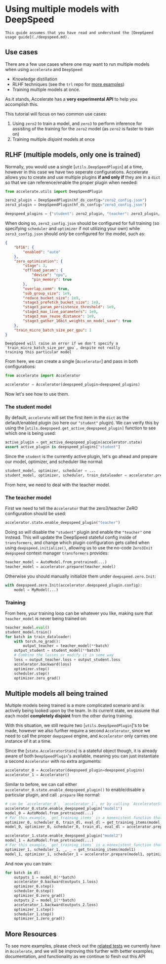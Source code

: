 <!--Copyright 2024 The HuggingFace Team. All rights reserved.

Licensed under the Apache License, Version 2.0 (the "License"); you may not use this file except in compliance with
the License. You may obtain a copy of the License at

http://www.apache.org/licenses/LICENSE-2.0

Unless required by applicable law or agreed to in writing, software distributed under the License is distributed on
an "AS IS" BASIS, WITHOUT WARRANTIES OR CONDITIONS OF ANY KIND, either express or implied. See the License for the
specific language governing permissions and limitations under the License.

⚠️ Note that this file is in Markdown but contains specific syntax for our doc-builder (similar to MDX) that may not be
rendered properly in your Markdown viewer.
-->

# Using multiple models with DeepSpeed

<Tip warning={true}>

    This guide assumes that you have read and understand the [DeepSpeed usage guide](./deepspeed.md).

</Tip>

## Use cases

There are a few use cases where one may want to run multiple models when using `accelerate` and `DeepSpeed`:

* Knowledge distillation
* RLHF techniques (see the `trl` repo for [more examples](https://github.com/huggingface/trl))
* Training multiple models at once.

As it stands, Accelerate has a **very experimental API** to help you accomplish this. 

This tutorial will focus on two common use cases:
1. Using `zero2` to train a model, and `zero3` to perform inference for assisting of the training for the `zero2` model (as `zero2` is faster to train on)
2. Training multiple *disjoint* models at once

## RLHF (multiple models, only one is trained)

Normally, you would use a single [`utils.DeepSpeedPlugin`] at a time, however in this case we have two seperate configurations. Accelerate allows you to create and use multiple plugins **if and only if** they are in a `dict` so that we can reference/enable the proper plugin when needed:

```python
from accelerate.utils import DeepSpeedPlugin

zero2_plugin = DeepSpeedPlugin(hf_ds_config="zero2_config.json")
zero3_plugin = DeepSpeedPlugin(hf_ds_config="zero3_config.json")

deepspeed_plugins = {"student": zero2_plugin, "teacher": zero3_plugin, }
```

When doing so,  `zero2_config.json` should be configured for full training (so specifying `scheduler` and `optimizer` if not utilizing your own) while `zero3_config.json` should *only* be configured for the model,
such as:

```json
{
    "bf16": {
        "enabled": "auto"
    },
    "zero_optimization": {
        "stage": 3,
        "offload_param": {
            "device": "cpu",
            "pin_memory": true
        },
        "overlap_comm": true,
        "sub_group_size": 1e9,
        "reduce_bucket_size": 1e9,
        "stage3_prefetch_bucket_size": 1e9,
        "stage3_param_persistence_threshold": 1e9,
        "stage3_max_live_parameters": 1e9,
        "stage3_max_reuse_distance": 1e9,
        "stage3_gather_16bit_weights_on_model_save": true
    },
    "train_micro_batch_size_per_gpu": 1
}
```

<Tip>

    DeepSpeed will raise an error if we don't specify a `train_micro_batch_size_per_gpu`, despite not really 
    training this particular model

</Tip>

From here, we can create a single [`Accelerator`] and pass in both configurations:

```python
from accelerate import Accelerator

accelerator = Accelerator(deepspeed_plugin=deepspeed_plugins)
```

Now let's see how to use them.

### The student model

By default, `accelerate` will set the first item in the `dict` as the default/enabled plugin (so here our `"student"` plugin). We can verify this by using the [`utils.deepspeed.get_active_deepspeed_plugin]` function to see which one is being used:

```python
active_plugin = get_active_deepspeed_plugin(accelerator.state)
assert active_plugin is deepspeed_plugins["student"]
```

Since the `student` is the currently active plugin, let's go ahead and prepare our model, optimizer, and scheduler like normal:

```python
student_model, optimizer, scheduler = ...
student_model, optimizer, scheduler, train_dataloader = accelerator.prepare(student_model, optimizer, scheduler, train_dataloader)
```

From here, we need to deal with the teacher model.

### The teacher model

First we need to tell the `Accelerator` that the zero3/teacher ZeRO configuration should be used:

```python
accelerator.state.enable_deepspeed_plugin("teacher")
```

Doing so will disable the `"student"` plugin and enable the `"teacher"` one instead. This will update the
DeepSpeed stateful config inside of `transformers`, and change which plugin configuration gets called when using
`deepspeed.initialize()`, allowing us to use the no-code `Zero3Init` `deepspeed` context manager `transformers` provides:

```python
teacher_model = AutoModel.from_pretrained(...)
teacher_model = accelerator.prepare(teacher_model)
```

Otherwise you should manually initialize them under `deepspeed.zero.Init`:
```python
with deepspeed.zero.Init(accelerator.deepspeed_plugin.config):
    model = MyModel(...)
```

### Training

From here, your training loop can be whatever you like, making sure that `teacher_model` is never being trained on:

```python
teacher_model.eval()
student_model.train()
for batch in train_dataloader:
    with torch.no_grad():
        output_teacher = teacher_model(**batch)
    output_student = student_model(**batch)
    # Combine the losses or modify it in some way
    loss = output_teacher.loss + output_student.loss
    accelerator.backward(loss)
    optimizer.step()
    scheduler.step()
    optimizer.zero_grad()
```

## Multiple models all being trained

Multiple models being trained is a more complicated scenario and is actively being looked upon by the team.
In its current state, we assume that each model **completely disjoint** from the other during training.

With this situation, we still require two [`utils.DeepSpeedPlugin`]'s to be made, however we also further
require a second `Accelerator`, since we need to call the proper `deepspeed` engine, and `Accelerator` only
carries one instance of it at a time.

Since the [`state.AcceleratorState`] is a stateful object though, it is already aware of both `DeepSpeedPlugin`'s available,
meaning you can just instantiate a second `Accelerator` with no extra arguments:

```python
accelerator_0 = Accelerator(deepspeed_plugin=deepspeed_plugins)
accelerator_1 = Accelerator()
```

Similar to before, we can call either `accelerator_0.state.enable_deepspeed_plugin()` to enable/disable
a particular plugin, and call `.prepare` like normal:

```python
# can be `accelerator_0`, `accelerator_1`, or by calling `AcceleratorState().enable_deepspeed_plugin(...)`
accelerator_0.state.enable_deepspeed_plugin("model1")
model_0 = AutoModel.from_pretrained(...)
# For this example, `get_training_items` is a nonexistent function that gets the setup we need for training
optimizer_0, scheduler_0, train_dl, eval_dl = get_training_items(model_0)
model_0, optimizer_0, scheduler_0, train_dl, eval_dl = accelerator.prepare(model_0, optimizer_0, scheduler_0, train_dl, eval_dl)

accelerator_1.state.enable_deepspeed_plugin("model2")
model_1 = AutoModel.from_pretrained(...)
# For this example, `get_training_items` is a nonexistent function that gets the setup we need for training
optimizer_1, scheduler_1, _, _ = get_training_items(model1)
model_1, optimizer_1, scheduler_1 = accelerator.prepare(model1, optimizer1, scheduler1)
```

And now you can train:

```python
for batch in dl:
    outputs_1 = model_0(**batch)
    accelerator_0.backward(outputs_1.loss)
    optimizer_0.step()
    scheduler_0.step()
    optimizer_0.zero_grad()
    outputs_2 = model_1(**batch)
    accelerator_1.backward(outputs_2.loss)
    optimizer_1.step()
    scheduler_1.step()
    optimizer_1.zero_grad()
```

## More Resources

To see more examples, please check out the [related tests](https://github.com/huggingface/accelerate/blob/main/src/accelerate/test_utils/scripts/external_deps/test_ds_multiple_model.py) we currently have in `Accelerate`, and we will be improving this further
with better examples, documentation, and functionality as we continue to flesh out this API
